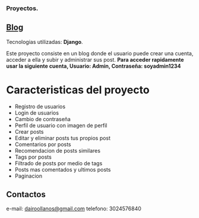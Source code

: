 ### Proyectos.

## [Blog](http://dairo.pythonanywhere.com/)
Tecnologias utilizadas: **Django**.

Este proyecto consiste en un blog donde el usuario puede crear una cuenta, acceder a ella y subir y administrar sus post.
**Para acceder rapidamente usar la siguiente cuenta, Usuario: Admin, Contraseña: soyadmin1234**

# Caracteristicas del proyecto
- Registro de usuarios
- Login de usuarios
- Cambio de contraseña
- Perfil de usuario con imagen de perfil
- Crear posts
- Editar y eliminar posts tus propios post
- Comentarios por posts
- Recomendacion de posts similares
- Tags por posts
- Filtrado de posts por medio de tags
- Posts mas comentados y ultimos posts
- Paginacion


## Contactos
e-mail: dairoollanos@gmail.com
telefono: 3024576840

